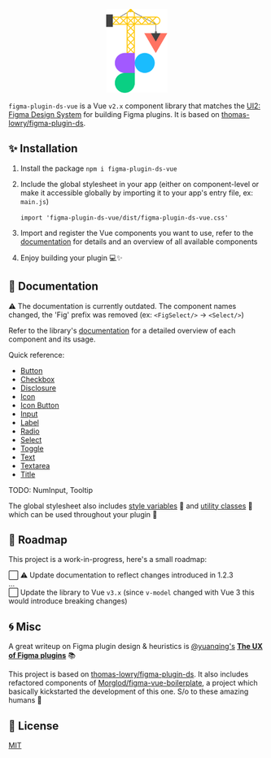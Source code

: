 <p align="center">
<img src="misc/hero.svg" height="165px"/>
</p>

`figma-plugin-ds-vue` is a Vue `v2.x` component library that matches the [UI2: Figma Design System](https://www.figma.com/community/file/768283795272784978) for building Figma plugins. It is based on [thomas-lowry/figma-plugin-ds](https://github.com/thomas-lowry/figma-plugin-ds).

## ✨ Installation

1.  Install the package `npm i figma-plugin-ds-vue`

2.  Include the global stylesheet in your app (either on component-level or make it accessible globally by importing it to your app's entry file, ex: `main.js`)

    `import 'figma-plugin-ds-vue/dist/figma-plugin-ds-vue.css'`

3.  Import and register the Vue components you want to use, refer to the [documentation](https://figma-plugin-ds-vue.netlify.app/) for details and an overview of all available components

4.  Enjoy building your plugin 💻✨

## 📝 Documentation

⚠️ The documentation is currently outdated. The component names changed, the 'Fig' prefix was removed (ex: `<FigSelect/>` → `<Select/>`)

Refer to the library's [documentation](https://figma-plugin-ds-vue.netlify.app/docs/components.html) for a detailed overview of each component and its usage.

Quick reference:

-   [Button](https://figma-plugin-ds-vue.netlify.app/docs/components.html#button)
-   [Checkbox](https://figma-plugin-ds-vue.netlify.app/docs/components.html#checkbox)
-   [Disclosure](https://figma-plugin-ds-vue.netlify.app/docs/components.html#disclosure)
-   [Icon](https://figma-plugin-ds-vue.netlify.app/docs/components.html#icon)
-   [Icon Button](https://figma-plugin-ds-vue.netlify.app/docs/components.html#icon-button)
-   [Input](https://figma-plugin-ds-vue.netlify.app/docs/components.html#input)
-   [Label](https://figma-plugin-ds-vue.netlify.app/docs/components.html#label)
-   [Radio](https://figma-plugin-ds-vue.netlify.app/docs/components.html#radio)
-   [Select](https://figma-plugin-ds-vue.netlify.app/docs/components.html#select)
-   [Toggle](https://figma-plugin-ds-vue.netlify.app/docs/components.html#Toggle)
-   [Text](https://figma-plugin-ds-vue.netlify.app/docs/components.html#text)
-   [Textarea](https://figma-plugin-ds-vue.netlify.app/docs/components.html#textarea)
-   [Title](https://figma-plugin-ds-vue.netlify.app/docs/components.html#title)

TODO: NumInput, Tooltip

The global stylesheet also includes [style variables](https://figma-plugin-ds-vue.netlify.app/docs/style-variables.html) 🎨 and [utility classes](https://figma-plugin-ds-vue.netlify.app/docs/style-utilities.html) 🧰 which can be used throughout your plugin 🌈

## 🚧 Roadmap

This project is a work-in-progress, here's a small roadmap:

⬜ ⚠️ Update documentation to reflect changes introduced in 1.2.3  
...  
⬜ Update the library to Vue `v3.x` (since `v-model` changed with Vue 3 this would introduce breaking changes)

## 🌀 Misc

A great writeup on Figma plugin design & heuristics is [@yuanqing's](https://github.com/yuanqing) **[The UX of Figma plugins](https://uxdesign.cc/the-ux-of-figma-plugins-f4f896f8cf35)** 📚

This project is based on [thomas-lowry/figma-plugin-ds](https://github.com/thomas-lowry/figma-plugin-ds). It also includes refactored components of [Morglod/figma-vue-boilerplate](https://github.com/Morglod/figma-vue-boilerplate), a project which basically kickstarted the development of this one. S/o to these amazing humans 👋

## 📝 License

[MIT](LICENSE)
